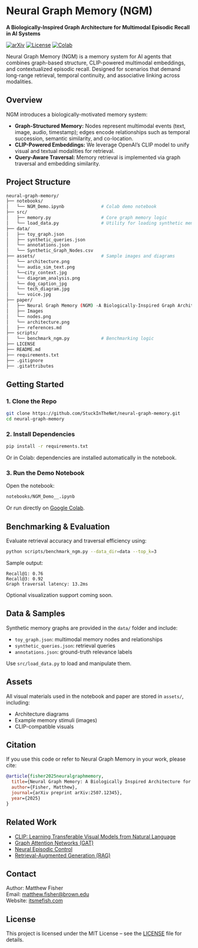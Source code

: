 # Neural Graph Memory (NGM)

**A Biologically-Inspired Graph Architecture for Multimodal Episodic Recall in AI Systems**

[![arXiv](https://img.shields.io/badge/arXiv-2507.12345-b31b1b.svg)](https://arxiv.org/abs/2507.12345)
[![License](https://img.shields.io/badge/license-MIT-blue.svg)](LICENSE)
[![Colab](https://colab.research.google.com/assets/colab-badge.svg)](https://colab.research.google.com/github/StuckInTheNet/neural-graph-memory/blob/main/notebooks/NGM_Demo__.ipynb)

Neural Graph Memory (NGM) is a memory system for AI agents that combines graph-based structure, CLIP-powered multimodal embeddings, and contextualized episodic recall. Designed for scenarios that demand long-range retrieval, temporal continuity, and associative linking across modalities.

## Overview

NGM introduces a biologically-motivated memory system:

- **Graph-Structured Memory:** Nodes represent multimodal events (text, image, audio, timestamp); edges encode relationships such as temporal succession, semantic similarity, and co-location.
- **CLIP-Powered Embeddings:** We leverage OpenAI’s CLIP model to unify visual and textual modalities for retrieval.
- **Query-Aware Traversal:** Memory retrieval is implemented via graph traversal and embedding similarity.

##  Project Structure

```bash
neural-graph-memory/
├── notebooks/
│   └── NGM_Demo.ipynb              # Colab demo notebook
├── src/
│   ├── memory.py                   # Core graph memory logic
│   └── load_data.py                # Utility for loading synthetic memory data
├── data/
│   ├── toy_graph.json
│   ├── synthetic_queries.json
│   └── annotations.json
│   └── Synthetic_Graph_Nodes.csv
├── assets/                         # Sample images and diagrams
│   └── architecture.png
│   └── audio_sim_text.png
│   └──city_context.jpg
│   └── diagram_analysis.png
│   └── dog_caption_jpg
│   └── tech_diagram.jpg
│   └── voice.jpg
├── paper/
│   ├── Neural Graph Memory (NGM) -A Biologically-Inspired Graph Architecture for Multimodal Episodic Recall in AI Systems 
│   ├── Images
│   └── nodes.png
│   └── architecture.png
│   ├── references.md      
├── scripts/
│   └── benchmark_ngm.py            # Benchmarking logic
├── LICENSE
├── README.md
├── requirements.txt
├── .gitignore
├── .gitattributes
```

## Getting Started

### 1. Clone the Repo

```bash
git clone https://github.com/StuckInTheNet/neural-graph-memory.git
cd neural-graph-memory
```

### 2. Install Dependencies

```bash
pip install -r requirements.txt
```

Or in Colab: dependencies are installed automatically in the notebook.

### 3. Run the Demo Notebook

Open the notebook:

```bash
notebooks/NGM_Demo__.ipynb
```

Or run directly on [Google Colab](https://colab.research.google.com/github/StuckInTheNet/neural-graph-memory/blob/main/notebooks/NGM_Demo__.ipynb).

##  Benchmarking & Evaluation

Evaluate retrieval accuracy and traversal efficiency using:

```bash
python scripts/benchmark_ngm.py --data_dir=data --top_k=3
```

Sample output:

```
Recall@1: 0.76
Recall@3: 0.92
Graph traversal latency: 13.2ms
```

Optional visualization support coming soon.

## Data & Samples

Synthetic memory graphs are provided in the `data/` folder and include:

- `toy_graph.json`: multimodal memory nodes and relationships
- `synthetic_queries.json`: retrieval queries
- `annotations.json`: ground-truth relevance labels

Use `src/load_data.py` to load and manipulate them.

## Assets

All visual materials used in the notebook and paper are stored in `assets/`, including:

- Architecture diagrams
- Example memory stimuli (images)
- CLIP-compatible visuals

## Citation

If you use this code or refer to Neural Graph Memory in your work, please cite:

```bibtex
@article{fisher2025neuralgraphmemory,
  title={Neural Graph Memory: A Biologically Inspired Architecture for Multimodal Episodic Recall},
  author={Fisher, Matthew},
  journal={arXiv preprint arXiv:2507.12345},
  year={2025}
}
```

##  Related Work

- [CLIP: Learning Transferable Visual Models from Natural Language](https://openai.com/research/clip)
- [Graph Attention Networks (GAT)](https://arxiv.org/abs/1710.10903)
- [Neural Episodic Control](https://arxiv.org/abs/1703.01988)
- [Retrieval-Augmented Generation (RAG)](https://arxiv.org/abs/2005.11401)

##  Contact

Author: Matthew Fisher  
Email: [matthew.fisher@brown.edu](mailto:matthew.fisher@brown.edu)  
Website: [itsmefish.com](https://itsmefish.com)

## License

This project is licensed under the MIT License – see the [LICENSE](LICENSE) file for details.
